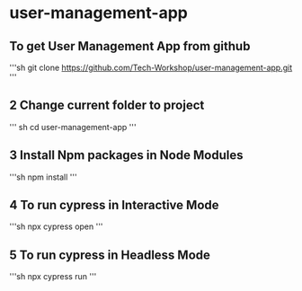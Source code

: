 # user-management-app

## To get User Management App from github

'''sh
git clone https://github.com/Tech-Workshop/user-management-app.git
'''
 
## 2 Change current folder to project

''' sh
cd user-management-app
'''
 
## 3 Install Npm packages in Node Modules

'''sh 
npm install
'''
 
## 4 To run cypress in Interactive Mode

'''sh 
npx cypress open
'''
 
## 5 To run cypress in Headless Mode

'''sh 
npx cypress run 
'''